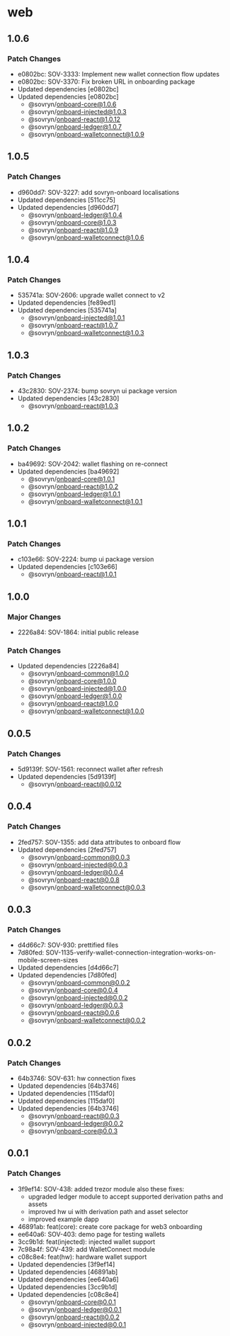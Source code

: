 # web

## 1.0.6

### Patch Changes

- e0802bc: SOV-3333: Implement new wallet connection flow updates
- e0802bc: SOV-3370: Fix broken URL in onboarding package
- Updated dependencies [e0802bc]
- Updated dependencies [e0802bc]
  - @sovryn/onboard-core@1.0.6
  - @sovryn/onboard-injected@1.0.3
  - @sovryn/onboard-react@1.0.12
  - @sovryn/onboard-ledger@1.0.7
  - @sovryn/onboard-walletconnect@1.0.9

## 1.0.5

### Patch Changes

- d960dd7: SOV-3227: add sovryn-onboard localisations
- Updated dependencies [511cc75]
- Updated dependencies [d960dd7]
  - @sovryn/onboard-ledger@1.0.4
  - @sovryn/onboard-core@1.0.3
  - @sovryn/onboard-react@1.0.9
  - @sovryn/onboard-walletconnect@1.0.6

## 1.0.4

### Patch Changes

- 535741a: SOV-2606: upgrade wallet connect to v2
- Updated dependencies [fe89ed1]
- Updated dependencies [535741a]
  - @sovryn/onboard-injected@1.0.1
  - @sovryn/onboard-react@1.0.7
  - @sovryn/onboard-walletconnect@1.0.3

## 1.0.3

### Patch Changes

- 43c2830: SOV-2374: bump sovryn ui package version
- Updated dependencies [43c2830]
  - @sovryn/onboard-react@1.0.3

## 1.0.2

### Patch Changes

- ba49692: SOV-2042: wallet flashing on re-connect
- Updated dependencies [ba49692]
  - @sovryn/onboard-core@1.0.1
  - @sovryn/onboard-react@1.0.2
  - @sovryn/onboard-ledger@1.0.1
  - @sovryn/onboard-walletconnect@1.0.1

## 1.0.1

### Patch Changes

- c103e66: SOV-2224: bump ui package version
- Updated dependencies [c103e66]
  - @sovryn/onboard-react@1.0.1

## 1.0.0

### Major Changes

- 2226a84: SOV-1864: initial public release

### Patch Changes

- Updated dependencies [2226a84]
  - @sovryn/onboard-common@1.0.0
  - @sovryn/onboard-core@1.0.0
  - @sovryn/onboard-injected@1.0.0
  - @sovryn/onboard-ledger@1.0.0
  - @sovryn/onboard-react@1.0.0
  - @sovryn/onboard-walletconnect@1.0.0

## 0.0.5

### Patch Changes

- 5d9139f: SOV-1561: reconnect wallet after refresh
- Updated dependencies [5d9139f]
  - @sovryn/onboard-react@0.0.12

## 0.0.4

### Patch Changes

- 2fed757: SOV-1355: add data attributes to onboard flow
- Updated dependencies [2fed757]
  - @sovryn/onboard-common@0.0.3
  - @sovryn/onboard-injected@0.0.3
  - @sovryn/onboard-ledger@0.0.4
  - @sovryn/onboard-react@0.0.8
  - @sovryn/onboard-walletconnect@0.0.3

## 0.0.3

### Patch Changes

- d4d66c7: SOV-930: prettified files
- 7d80fed: SOV-1135-verify-wallet-connection-integration-works-on-mobile-screen-sizes
- Updated dependencies [d4d66c7]
- Updated dependencies [7d80fed]
  - @sovryn/onboard-common@0.0.2
  - @sovryn/onboard-core@0.0.4
  - @sovryn/onboard-injected@0.0.2
  - @sovryn/onboard-ledger@0.0.3
  - @sovryn/onboard-react@0.0.6
  - @sovryn/onboard-walletconnect@0.0.2

## 0.0.2

### Patch Changes

- 64b3746: SOV-631: hw connection fixes
- Updated dependencies [64b3746]
- Updated dependencies [115daf0]
- Updated dependencies [115daf0]
- Updated dependencies [64b3746]
  - @sovryn/onboard-react@0.0.3
  - @sovryn/onboard-ledger@0.0.2
  - @sovryn/onboard-core@0.0.3

## 0.0.1

### Patch Changes

- 3f9ef14: SOV-438: added trezor module
  also these fixes:
  - upgraded ledger module to accept supported derivation paths and assets
  - improved hw ui with derivation path and asset selector
  - improved example dapp
- 46891ab: feat(core): create core package for web3 onboarding
- ee640a6: SOV-403: demo page for testing wallets
- 3cc9b1d: feat(injected): injected wallet support
- 7c98a4f: SOV-439: add WalletConnect module
- c08c8e4: feat(hw): hardware wallet support
- Updated dependencies [3f9ef14]
- Updated dependencies [46891ab]
- Updated dependencies [ee640a6]
- Updated dependencies [3cc9b1d]
- Updated dependencies [c08c8e4]
  - @sovryn/onboard-core@0.0.1
  - @sovryn/onboard-ledger@0.0.1
  - @sovryn/onboard-react@0.0.2
  - @sovryn/onboard-injected@0.0.1
